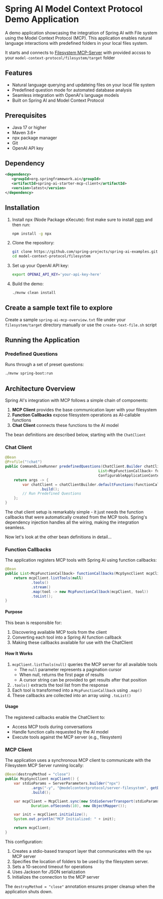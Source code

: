 # Spring AI Model Context Protocol Demo Application

A demo application showcasing the integration of Spring AI with File system using the Model Context Protocol (MCP). 
This application enables natural language interactions with predefined folders in your local files system.

It starts and connects to [Filesystem MCP-Server](https://github.com/modelcontextprotocol/servers/tree/main/src/filesystem) with provided accsss to your `model-context-protocol/filesystem/target` folder

## Features

- Natural language querying and updateing files on your local file system
- Predefined question mode for automated database analysis
- Seamless integration with OpenAI's language models
- Built on Spring AI and Model Context Protocol

## Prerequisites

- Java 17 or higher
- Maven 3.6+
- npx package manager
- Git
- OpenAI API key

## Dependency

```xml
<dependency>
   <groupId>org.springframework.ai</groupId>
   <artifactId>spring-ai-starter-mcp-client</artifactId>
   <version>latest</version>
</dependency>
```

## Installation

1. Install npx (Node Package eXecute):
   first make sure to install [npm](https://docs.npmjs.com/downloading-and-installing-node-js-and-npm)
   and then run:
   ```bash
   npm install -g npx
   ```

2. Clone the repository:
   ```bash
   git clone https://github.com/spring-projects/spring-ai-examples.git
   cd model-context-protocol/filesystem
   ```

3. Set up your OpenAI API key:
   ```bash
   export OPENAI_API_KEY='your-api-key-here'
   ```

4. Build the demo:
   ```bash
   ./mvnw clean install
   ```

## Create a sample text file to explore

Create a sample `spring-ai-mcp-overview.txt` file under your `filesystem/target` directory manually or use the `create-text-file.sh` script


## Running the Application

### Predefined Questions
Runs through a set of preset questions:
```bash
./mvnw spring-boot:run
```

## Architecture Overview

Spring AI's integration with MCP follows a simple chain of components:

1. **MCP Client** provides the base communication layer with your filesystem
2. **Function Callbacks** expose filesystem operations as AI-callable functions
3. **Chat Client** connects these functions to the AI model

The bean definitions are described below, starting with the `ChatClient`

### Chat Client

```java
@Bean
@Profile("!chat")
public CommandLineRunner predefinedQuestions(ChatClient.Builder chatClientBuilder,
                                           List<McpFunctionCallback> functionCallbacks,
                                           ConfigurableApplicationContext context) {
    return args -> {
        var chatClient = chatClientBuilder.defaultFunctions(functionCallbacks)
                .build();
        // Run Predefined Questions
    };
}
```

The chat client setup is remarkably simple - it just needs the function callbacks that were automatically created from the MCP tools. Spring's dependency injection handles all the wiring, making the integration seamless.

Now let's look at the other bean definitions in detail...

### Function Callbacks

The application registers MCP tools with Spring AI using function callbacks:

```java
@Bean
public List<McpFunctionCallback> functionCallbacks(McpSyncClient mcpClient) {
    return mcpClient.listTools(null)
            .tools()
            .stream()
            .map(tool -> new McpFunctionCallback(mcpClient, tool))
            .toList();
}
```

#### Purpose

This bean is responsible for:
1. Discovering available MCP tools from the client
2. Converting each tool into a Spring AI function callback
3. Making these callbacks available for use with the ChatClient


#### How It Works

1. `mcpClient.listTools(null)` queries the MCP server for all available tools
   - The `null` parameter represents a pagination cursor
   - When null, returns the first page of results
   - A cursor string can be provided to get results after that position
2. `.tools()` extracts the tool list from the response
3. Each tool is transformed into a `McpFunctionCallback` using `.map()`
4. These callbacks are collected into an array using `.toList()`

#### Usage

The registered callbacks enable the ChatClient to:
- Access MCP tools during conversations
- Handle function calls requested by the AI model
- Execute tools against the MCP server (e.g., filesystem)


### MCP Client 

The application uses a synchronous MCP client to communicate with the Filesystem MCP Server running locally:

```java
@Bean(destroyMethod = "close")
public McpSyncClient mcpClient() {
    var stdioParams = ServerParameters.builder("npx")
            .args("-y", "@modelcontextprotocol/server-filesystem", getDbPath())
            .build();

    var mcpClient = McpClient.sync(new StdioServerTransport(stdioParams),
            Duration.ofSeconds(10), new ObjectMapper());

    var init = mcpClient.initialize();
    System.out.println("MCP Initialized: " + init);

    return mcpClient;
}
```

This configuration:
1. Creates a stdio-based transport layer that communicates with the `npx` MCP server
2. Specifies the location of folders to be used by the filesystem server.
3. Sets a 10-second timeout for operations
4. Uses Jackson for JSON serialization
5. Initializes the connection to the MCP server

The `destroyMethod = "close"` annotation ensures proper cleanup when the application shuts down.
